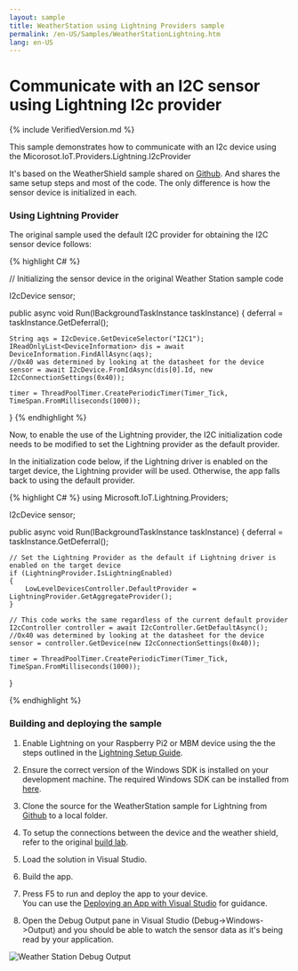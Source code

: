 ```yaml
---
layout: sample
title: WeatherStation using Lightning Providers sample
permalink: /en-US/Samples/WeatherStationLightning.htm
lang: en-US
---
```


# Communicate with an I2C sensor using Lightning I2c provider

{% include VerifiedVersion.md %}

This sample demonstrates how to communicate with an I2c device using the Micorosot.IoT.Providers.Lightning.I2cProvider

It's based on the WeatherShield sample shared on [Github](https://github.com/ms-iot/samples/tree/develop/WeatherStation/CS/WeatherStation). And shares the same setup steps and most of the code. The only difference is how the sensor device is initialized in each.

### Using Lightning Provider

The original sample used the default I2C provider for obtaining the I2C sensor device follows:

{% highlight C# %}

// Initializing the sensor device in the original Weather Station sample code

I2cDevice sensor;

public async void Run(IBackgroundTaskInstance taskInstance)
{
    deferral = taskInstance.GetDeferral();

    String aqs = I2cDevice.GetDeviceSelector("I2C1");
    IReadOnlyList<DeviceInformation> dis = await DeviceInformation.FindAllAsync(aqs);
    //Ox40 was determined by looking at the datasheet for the device
    sensor = await I2cDevice.FromIdAsync(dis[0].Id, new I2cConnectionSettings(0x40));

    timer = ThreadPoolTimer.CreatePeriodicTimer(Timer_Tick, TimeSpan.FromMilliseconds(1000));
}
{% endhighlight %}

Now, to enable the use of the Lightning provider, the I2C initialization code needs to be modified to set the Lightning provider as the default provider.

In the initialization code below, if the Lightning driver is enabled on the target device, the Lightning provider will be used. Otherwise, the app falls back to using the default provider.

{% highlight C# %}
using Microsoft.IoT.Lightning.Providers;

I2cDevice sensor;

public async void Run(IBackgroundTaskInstance taskInstance)
{
    deferral = taskInstance.GetDeferral();

    // Set the Lightning Provider as the default if Lightning driver is enabled on the target device
    if (LightningProvider.IsLightningEnabled)
    {
        LowLevelDevicesController.DefaultProvider = LightningProvider.GetAggregateProvider();
    }

    // This code works the same regardless of the current default provider
    I2cController controller = await I2cController.GetDefaultAsync();
    //Ox40 was determined by looking at the datasheet for the device
    sensor = controller.GetDevice(new I2cConnectionSettings(0x40));

    timer = ThreadPoolTimer.CreatePeriodicTimer(Timer_Tick, TimeSpan.FromMilliseconds(1000));
}

{% endhighlight %}

### Building and deploying the sample

1. Enable Lightning on your Raspberry Pi2 or MBM device using the the steps outlined in the [Lightning Setup Guide]({{site.baseurl}}/{{page.lang}}/Docs/LightningSetup.htm).

1. Ensure the correct version of the Windows SDK is installed on your development machine. The required Windows SDK can be installed from [here](https://dev.windows.com/en-us/downloads/windows-10-developer-preview).

1. Clone the source for the WeatherStation sample for Lightning from [Github](https://github.com/ms-iot/BusProviders/tree/develop/Microsoft.IoT.Lightning.Providers) to a local folder.

1. To setup the connections between the device and the weather shield, refer to the original [build lab](https://www.hackster.io/windowsiot/build-hands-on-lab-iot-weather-station-using-windows-10).

1. Load the solution in Visual Studio.

1. Build the app.

1. Press F5 to run and deploy the app to your device.<br/>
   You can use the [Deploying an App with Visual Studio]({{site.baseurl}}/{{page.lang}}/Docs/AppDeployment.htm) for guidance.

1. Open the Debug Output pane in Visual Studio (Debug->Windows->Output) and you should be able to watch the sensor data as it's being read by your application.

![Weather Station Debug Output]({{site.baseurl}}/Resources/images/Lightning/WeatherStationDebug.png)
